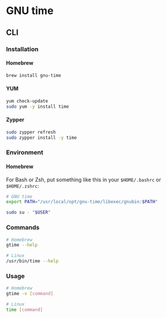 # GNU time

## CLI

### Installation

#### Homebrew

```sh
brew install gnu-time
```

#### YUM

```sh
yum check-update
sudo yum -y install time
```

#### Zypper

```sh
sudo zypper refresh
sudo zypper install -y time
```

### Environment

#### Homebrew

For Bash or Zsh, put something like this in your `$HOME/.bashrc` or `$HOME/.zshrc`:

```sh
# GNU time
export PATH="/usr/local/opt/gnu-time/libexec/gnubin:$PATH"
```

```sh
sudo su - "$USER"
```

### Commands

```sh
# Homebrew
gtime --help

# Linux
/usr/bin/time --help
```

### Usage

```sh
# Homebrew
gtime -v [command]

# Linux
time [command]
```

